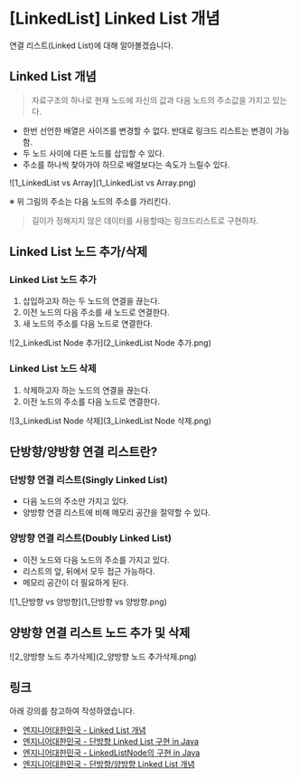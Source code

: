 # [LinkedList] Linked List 개념

연결 리스트(Linked List)에 대해 알아볼겠습니다.



## Linked List 개념

>  자료구조의 하나로 현재 노드에 자신의 값과 다음 노드의 주소값을 가지고 있는다.



* 한번 선언한 배열은 사이즈를 변경할 수 없다. 반대로 링크드 리스트는 변경이 가능함.
* 두 노드 사이에 다른 노드를 삽입할 수 있다.
* 주소를 하나씩 찾아가야 하므로 배열보다는 속도가 느릴수 있다.



![1_LinkedList vs Array](1_LinkedList vs Array.png)

※ 위 그림의 주소는 다음 노드의 주소를 가리킨다.



>  길이가 정해지지 않은 데이터를 사용할때는 링크드리스트로 구현하자.



## Linked List 노드 추가/삭제

### Linked List 노드 추가

1. 삽입하고자 하는 두 노드의 연결을 끊는다.
2. 이전 노드의 다음 주소를 새 노드로 연결한다.
3. 새 노드의 주소를 다음 노드로 연결한다.



![2_LinkedList Node 추가](2_LinkedList Node 추가.png)



### Linked List 노드 삭제

1. 삭제하고자 하는 노드의 연결을 끊는다.
2. 이전 노드의 주소를 다음 노드로 연결한다.



![3_LinkedList Node 삭제](3_LinkedList Node 삭제.png)



## 단방향/양방향 연결 리스트란?

### 단방향 연결 리스트(Singly Linked List)

* 다음 노드의 주소만 가지고 있다.
* 양방향 연결 리스트에 비해 메모리 공간을 절약할 수 있다.



### 양방향 연결 리스트(Doubly Linked List)

* 이전 노드와 다음 노드의 주소를 가지고 있다.
* 리스트의 앞, 뒤에서 모두 접근 가능하다.
* 메모리 공간이 더 필요하게 된다.



![1_단방향 vs 양방향](1_단방향 vs 양방향.png)



## 양방향 연결 리스트 노드 추가 및 삭제

![2_양방향 노드 추가삭제](2_양방향 노드 추가삭제.png)



## 링크

아래 강의를 참고하여 작성하였습니다.

* [엔지니어대한민국 - Linked List 개념](https://www.youtube.com/watch?v=DzGnME1jIwY&list=PLjSkJdbr_gFZQp0KEoo0Y4KkCI5YqxtjZ)
* [엔지니어대한민국 - 단방향 Linked List 구현 in Java](https://www.youtube.com/watch?v=C1SDkdPvQPA&list=PLjSkJdbr_gFZQp0KEoo0Y4KkCI5YqxtjZ&index=3)
* [엔지니어대한민국 - LinkedListNode의 구현 in Java](https://www.youtube.com/watch?v=IrXYr7T8u_s&list=PLjSkJdbr_gFZQp0KEoo0Y4KkCI5YqxtjZ&index=4)
* [엔지니어대한민국 - 단방향/양방향 Linked List 개념](https://www.youtube.com/watch?v=G4IIDyfoHeY&list=PLjSkJdbr_gFZQp0KEoo0Y4KkCI5YqxtjZ&index=2)



